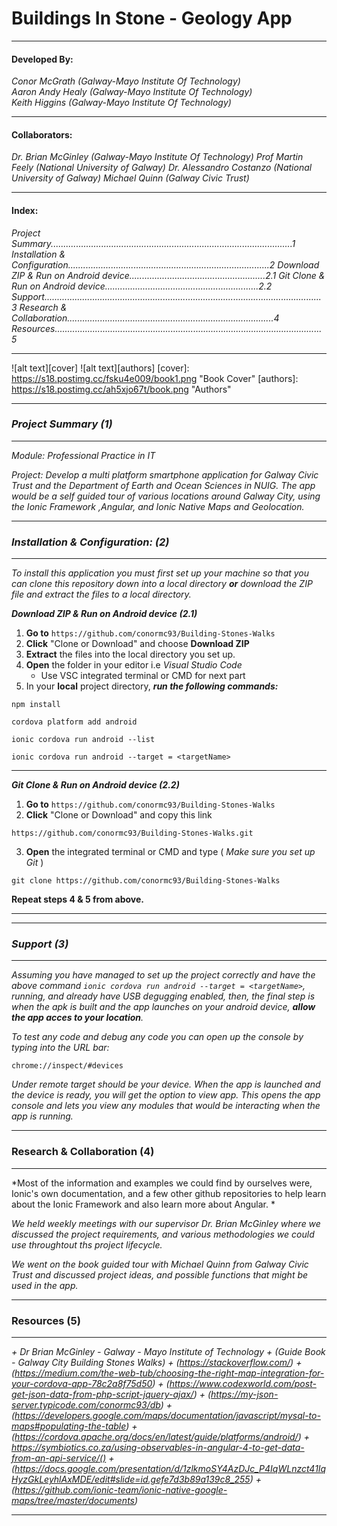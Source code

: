 # Buildings In Stone - Geology App
---

#### Developed By:

*Conor McGrath (Galway-Mayo Institute Of Technology)*  
*Aaron Andy Healy (Galway-Mayo Institute Of Technology)*  
*Keith Higgins (Galway-Mayo Institute Of Technology)*

---

#### Collaborators:
*Dr. Brian McGinley (Galway-Mayo Institute Of Technology)*
*Prof Martin Feely (National University of Galway)*
*Dr. Alessandro Costanzo (National University of Galway)*
*Michael Quinn (Galway Civic Trust)*

---

#### Index:
*Project Summary................................................................................................1* 
*Installation & Configuration................................................................................2*
*Download ZIP & Run on Android device......................................................2.1*
*Git Clone & Run on Android device.............................................................2.2*
*Support..............................................................................................................3*
*Research & Collaboration..................................................................................4*
*Resources..........................................................................................................5*

---


![alt text][cover]
![alt text][authors]
[cover]: https://s18.postimg.cc/fsku4e009/book1.png "Book Cover"
[authors]: https://s18.postimg.cc/ah5xjo67t/book.png "Authors"


---
### *Project Summary (1)*
---

*Module: 
Professional Practice in IT*

*Project: 
Develop a multi platform smartphone application for Galway Civic Trust and the Department of Earth and Ocean Sciences in NUIG. The app would be a self guided tour of various locations around Galway City, using the Ionic Framework ,Angular, and Ionic Native Maps and Geolocation.*

---
### *Installation & Configuration: (2)*
---


*To install this application you must first set up your machine so that you can clone this repository down into a local directory **or** download the ZIP file and extract the files to a local directory.*


__*Download ZIP & Run on Android device (2.1)*__

1. **Go to** `https://github.com/conormc93/Building-Stones-Walks`
2. **Click** "Clone or 	Download" and choose **Download ZIP**
3. **Extract** the files into the local directory you set up.
4. **Open** the folder in your editor i.e *Visual Studio Code*  
    * Use VSC integrated terminal or CMD for next part
5. In your **local** project directory, __*run the following commands:*__
```
npm install
```
```
cordova platform add android
```
```
ionic cordova run android --list
```
```
ionic cordova run android --target = <targetName>
```
---

__*Git Clone & Run on Android device (2.2)*__

1. **Go to** `https://github.com/conormc93/Building-Stones-Walks`
2. **Click** "Clone or 	Download" and copy this link
```
https://github.com/conormc93/Building-Stones-Walks.git
```
3. **Open** the integrated terminal or CMD and type ( _Make sure you set up Git_ )
```
git clone https://github.com/conormc93/Building-Stones-Walks
```
**Repeat steps 4 & 5 from above.**
___


---
### *Support (3)*
---

*Assuming you have managed to set up the project correctly and have the above command `ionic cordova run android --target = <targetName>`, running, and already have USB degugging enabled, then, the final step is when the apk is built and the app launches on your android device, __allow the app acces to your location__.*

*To test any code and debug any code you can open up the console by typing into the URL bar:*

```
chrome://inspect/#devices
```
*Under remote target should be your device. When the app is launched and the device is ready, you will get the option to view app. This opens the app console and lets you view any modules that would be interacting when the app is running.*

---
### Research & Collaboration (4)
---

*Most of the information and examples we could find by ourselves were, Ionic's own documentation, and a few other github repositories to help learn about the Ionic Framework and also learn more about Angular. *

*We held weekly meetings with our supervisor Dr. Brian McGinley where we discussed the project requirements, and various methodologies we could use throughtout ths project lifecycle.*

*We went on the book guided tour with Michael Quinn from Galway Civic Trust and discussed project ideas, and possible functions that might be used in the app.*


---
### Resources (5)
---

*+ Dr Brian McGinley - Galway - Mayo Institute of Technology*
*+ (Guide Book - Galway City Building Stones Walks)*
*+ (https://stackoverflow.com/)*
*+ (https://medium.com/the-web-tub/choosing-the-right-map-integration-for-your-cordova-app-78c2a8f75d50)*
*+ (https://www.codexworld.com/post-get-json-data-from-php-script-jquery-ajax/)*
*+ (https://my-json-server.typicode.com/conormc93/db)*
*+ (https://developers.google.com/maps/documentation/javascript/mysql-to-maps#populating-the-table)*
*+ (https://cordova.apache.org/docs/en/latest/guide/platforms/android/)*
*+ https://symbiotics.co.za/using-observables-in-angular-4-to-get-data-from-an-api-service/()*
*+ (https://docs.google.com/presentation/d/1zlkmoSY4AzDJc_P4IqWLnzct41IqHyzGkLeyhlAxMDE/edit#slide=id.gefe7d3b89a139c8_255)*
*+ (https://github.com/ionic-team/ionic-native-google-maps/tree/master/documents)*

---
